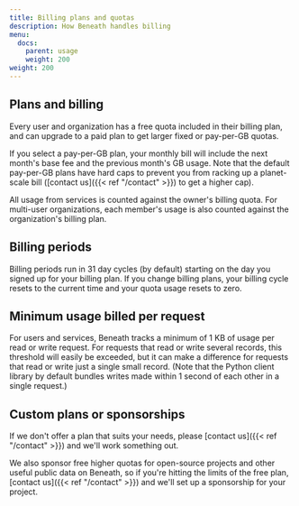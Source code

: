 ```yaml
---
title: Billing plans and quotas
description: How Beneath handles billing
menu:
  docs:
    parent: usage
    weight: 200
weight: 200
---
```


## Plans and billing

Every user and organization has a free quota included in their billing plan, and can upgrade to a paid plan to get larger fixed or pay-per-GB quotas.

If you select a pay-per-GB plan, your monthly bill will include the next month's base fee and the previous month's GB usage. Note that the default pay-per-GB plans have hard caps to prevent you from racking up a planet-scale bill ([contact us]({{< ref "/contact" >}}) to get a higher cap).

All usage from services is counted against the owner's billing quota. For multi-user organizations, each member's usage is also counted against the organization's billing plan.

## Billing periods

Billing periods run in 31 day cycles (by default) starting on the day you signed up for your billing plan. If you change billing plans, your billing cycle resets to the current time and your quota usage resets to zero.

## Minimum usage billed per request

For users and services, Beneath tracks a minimum of 1 KB of usage per read or write request. For requests that read or write several records, this threshold will easily be exceeded, but it can make a difference for requests that read or write just a single small record. (Note that the Python client library by default bundles writes made within 1 second of each other in a single request.)

## Custom plans or sponsorships

If we don't offer a plan that suits your needs, please [contact us]({{< ref "/contact" >}}) and we'll work something out.

We also sponsor free higher quotas for open-source projects and other useful public data on Beneath, so if you're hitting the limits of the free plan, [contact us]({{< ref "/contact" >}}) and we'll set up a sponsorship for your project.
